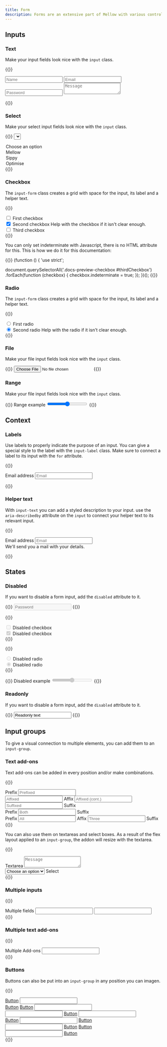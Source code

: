 ```yaml
---
title: Form
description: Forms are an extensive part of Mellow with various controls, layouts, and connected components.
---
```



## Inputs
### Text
Make your input fields look nice with the `input` class.

{{<example>}}
<form class="grid gap-3">
  <input type="text" class="input" placeholder="Name" />
  <input type="email" class="input" placeholder="Email" />
  <input type="password" class="input" placeholder="Password" />
  <textarea class="input" placeholder="Message"></textarea>
</form>
{{</example>}}

### Select
Make your select input fields look nice with the `input` class.

{{<example>}}
<select class="input" aria-label="Name">
  <option>Choose an option</option>
  <option>Mellow</option>
  <option>Sippy</option>
  <option>Optimise</option>
</select>
{{</example>}}

### Checkbox
The `input-form` class creates a grid with space for the input, its label and a helper text.

{{<example class="docs-preview-checkbox">}}
<div class="input-form">
  <input class="input-check" type="checkbox" value="1" id="firstCheckbox">
  <label class="input-label" for="firstCheckbox">
    First checkbox
  </label>
</div>
<div class="input-form">
  <input class="input-check" type="checkbox" value="2" id="secondCheckbox" checked>
  <label class="input-label" for="secondCheckbox">
    Second checkbox
  </label>
  <span class="input-text">Help with the checkbox if it isn't clear enough.</span>
</div>
<div class="input-form">
  <input class="input-check" type="checkbox" value="" id="thirdCheckbox">
  <label class="input-label" for="thirdCheckbox">
    Third checkbox
  </label>
</div>
{{</example>}}

You can only set indeterminate with Javascript, there is no HTML attribute for this. This is how we do it for this documentation:

{{<example lang="js" show_preview="false">}}
(function () {
  'use strict';

  document.querySelectorAll('.docs-preview-checkbox #thirdCheckbox')
    .forEach(function (checkbox) {
      checkbox.indeterminate = true;
    });
})();
{{</example>}}

### Radio
The `input-form` class creates a grid with space for the input, its label and a helper text.

{{<example>}}
<div class="input-form">
  <input class="input-check" type="radio" value="1" id="firstRadio" name="radioInput">
  <label class="input-label" for="firstRadio">
    First radio
  </label>
</div>
<div class="input-form">
  <input class="input-check" type="radio" value="2" id="secondRadio" name="radioInput" checked>
  <label class="input-label" for="secondRadio">
    Second radio
  </label>
  <span class="input-text">Help with the radio if it isn't clear enough.</span>
</div>
{{</example>}}

### File
Make your file input fields look nice with the `input` class.

{{<example>}}
<input class="input" type="file">
{{</example>}}

### Range
Make your file input fields look nice with the `input` class.

{{<example>}}
<label for="rangeInput" class="input-label">Range example</label>
<input type="range" class="input-range" id="rangeInput">
{{</example>}}

## Context
### Labels
Use labels to properly indicate the purpose of an input. You can give a special style to the label with the `input-label` class. Make sure to connect a label to its input with the `for` attribute.

{{<example>}}
<form>
  <label for="emailInput" class="input-label">Email address</label>
  <input type="email" class="input" id="emailInput" placeholder="Email" />
</form>
{{</example>}}

### Helper text
With `input-text` you can add a styled description to your input. use the `aria-describedby` attribute on the `input` to connect your helper text to its relevant input.

{{<example>}}
<form>
  <label for="emailInput1" class="input-label">Email address</label>
  <input type="email" class="input" id="emailInput1" placeholder="Email" aria-describedby="emailHelp" />
  <div id="emailHelp" class="input-text">We'll send you a mail with your details.</div>
</form>
{{</example>}}

## States
### Disabled
If you want to disable a form input, add the `disabled` attribute to it.

{{<example>}}
<input type="password" class="input" placeholder="Password" disabled />
{{</example>}}

{{<example>}}
<div class="input-form">
  <input class="input-check" type="checkbox" value="1" id="disabledCheckbox" disabled>
  <label class="input-label" for="disabledCheckbox">
    Disabled checkbox
  </label>
</div>
<div class="input-form">
  <input class="input-check" type="checkbox" value="1" id="disabledCheckbox" disabled checked>
  <label class="input-label" for="disabledCheckbox">
    Disabled checkbox
  </label>
</div>
{{</example>}}

{{<example>}}
<div class="input-form">
  <input class="input-check" type="radio" value="1" id="disabledRadio" name="disabledRadioInput" disabled>
  <label class="input-label" for="disabledRadio">
    Disabled radio
  </label>
</div>
<div class="input-form">
  <input class="input-check" type="radio" value="2" id="disabledRadioChecked" name="disabledRadioInput" disabled checked>
  <label class="input-label" for="disabledRadioChecked">
    Disabled radio
  </label>
</div>
{{</example>}}

{{<example>}}
<label for="disabledRangeInput" class="input-label">Disabled example</label>
<input type="range" class="input-range" id="disabledRangeInput" disabled>
{{</example>}}

### Readonly
If you want to disable a form input, add the `disabled` attribute to it.

{{<example>}}
<input type="text" class="input" value="Readonly text" aria-label="readonly input" readonly>
{{</example>}}

## Input groups
To give a visual connection to multiple elements, you can add them to an `input-group`.

### Text add-ons
Text add-ons can be added in every position and/or make combinations.

{{<example>}}
<div class="input-group mb-3">
  <span class="input-text" id="prefix-addon">Prefix</span>
  <input type="text" class="input" placeholder="Prefixed" aria-label="Prefixed" aria-describedby="prefix-addon">
</div>

<div class="input-group mb-3">
  <input type="text" class="input" placeholder="Affixed" aria-label="Affixed">
  <span class="input-text">Affix</span>
  <input type="text" class="input" placeholder="Affixed (cont.)" aria-label="Affixed (cont.)">
</div>

<div class="input-group mb-3">
  <input type="text" class="input" placeholder="Suffixed" aria-label="Suffixed" aria-describedby="suffix-addon">
  <span class="input-text" id="suffix-addon">Suffix</span>
</div>

<div class="input-group mb-3">
  <span class="input-text" id="prefix-addon-combo">Prefix</span>
  <input type="text" class="input" placeholder="Both" aria-label="Both" aria-describedby="suffix-addon-combo">
  <span class="input-text" id="suffix-addon-combo">Suffix</span>
</div>

<div class="input-group">
  <span class="input-text" id="text-addon-prefix-three">Prefix</span>
  <input type="text" class="input" placeholder="All" aria-label="All">
  <span class="input-text" id="text-addon-affix-three">Affix</span>
  <input type="text" class="input" placeholder="Three" aria-label="Three">
  <span class="input-text" id="text-addon-suffix-three">Suffix</span>
</div>
{{</example>}}

You can also use them on textareas and select boxes. As a result of the flex layout applied to an `input-group`, the addon will resize with the textarea.

{{<example>}}
<div class="input-group mb-3">
  <span class="input-text" id="textarea-addon">Textarea</span>
  <textarea class="input" placeholder="Message"></textarea>
</div>

<div class="input-group">
  <select class="input" aria-label="Name">
    <option>Choose an option</option>
    <option>Mellow</option>
    <option>Sippy</option>
    <option>Optimise</option>
  </select>
  <span class="input-text" id="select-addon">Select</span>
</div>
{{</example>}}

### Multiple inputs
{{<example>}}
<div class="input-group">
  <span class="input-text">Multiple fields</span>
  <input type="text" class="input" aria-label="First">
  <input type="text" class="input" aria-label="Second">
</div>
{{</example>}}

### Multiple text add-ons
{{<example>}}
<div class="input-group">
  <span class="input-text">Multiple</span>
  <span class="input-text">Add-ons</span>
  <input type="text" class="input" aria-label="Field">
</div>
{{</example>}}

### Buttons
Buttons can also be put into an `input-group` in any position you can imagen.

{{<example>}}
<div class="input-group mb-3">
  <a href="#" class="btn btn-default">Button</a>
  <input type="text" class="input" aria-label="Field">
</div>
<div class="input-group mb-3">
  <a href="#" class="btn btn-primary">Button</a>
  <a href="#" class="btn btn-primary">Button</a>
  <input type="text" class="input" aria-label="Field">
</div>
<div class="input-group mb-3">
  <input type="text" class="input" aria-label="Field">
  <a href="#" class="btn btn-danger">Button</a>
  <input type="text" class="input" aria-label="Field">
</div>
<div class="input-group mb-3">
  <a href="#" class="btn btn-secondary">Button</a>
  <input type="text" class="input" aria-label="Field">
  <a href="#" class="btn btn-secondary">Button</a>
</div>
<div class="input-group mb-3">
  <input type="text" class="input" aria-label="Field">
  <a href="#" class="btn btn-default">Button</a>
  <a href="#" class="btn btn-default">Button</a>
</div>
<div class="input-group">
  <input type="text" class="input" aria-label="Field">
  <a href="#" class="btn btn-success">Button</a>
</div>
{{</example>}}
